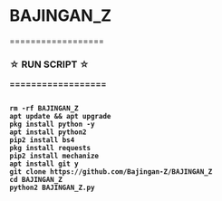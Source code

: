 # BAJINGAN_Z

==================
###  ☆ <b>RUN SCRIPT ☆
==================
````

rm -rf BAJINGAN_Z
apt update && apt upgrade
pkg install python -y
apt install python2
pip2 install bs4
pkg install requests
pip2 install mechanize
apt install git y
git clone https://github.com/Bajingan-Z/BAJINGAN_Z
cd BAJINGAN_Z
python2 BAJINGAN_Z.py

